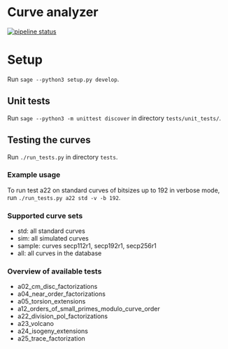 # Curve analyzer

[![pipeline status](https://gitlab.fi.muni.cz/x408178/curve_analyzer/badges/master/pipeline.svg)](https://gitlab.fi.muni.cz/x408178/curve_analyzer/-/commits/master)

# Setup

Run `sage --python3 setup.py develop`.

## Unit tests

Run `sage --python3 -m unittest discover` in directory `tests/unit_tests/`.

## Testing the curves

Run `./run_tests.py` in directory `tests`.

### Example usage

To run test a22 on standard curves of bitsizes up to 192 in verbose mode, run `./run_tests.py a22 std -v -b 192`.

### Supported curve sets

- std: all standard curves
- sim: all simulated curves
- sample: curves secp112r1, secp192r1, secp256r1
- all: all curves in the database

### Overview of available tests

- a02_cm_disc_factorizations
- a04_near_order_factorizations
- a05_torsion_extensions
- a12_orders_of_small_primes_modulo_curve_order
- a22_division_pol_factorizations
- a23_volcano
- a24_isogeny_extensions
- a25_trace_factorization
